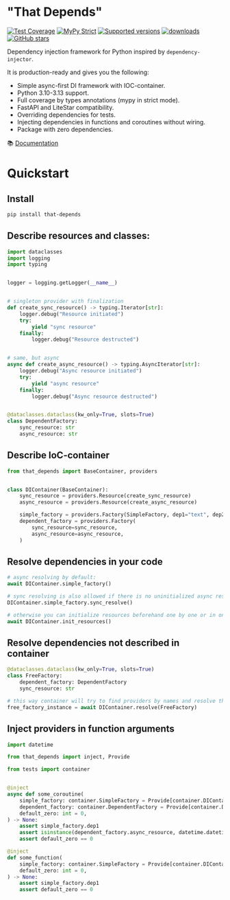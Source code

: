 "That Depends"
==
[![Test Coverage](https://codecov.io/gh/modern-python/that-depends/branch/main/graph/badge.svg)](https://codecov.io/gh/modern-python/that-depends)
[![MyPy Strict](https://img.shields.io/badge/mypy-strict-blue)](https://mypy.readthedocs.io/en/stable/getting_started.html#strict-mode-and-configuration)
[![Supported versions](https://img.shields.io/pypi/pyversions/that-depends.svg)](https://pypi.python.org/pypi/that-depends)
[![downloads](https://img.shields.io/pypi/dm/that-depends.svg)](https://pypistats.org/packages/that-depends)
[![GitHub stars](https://img.shields.io/github/stars/modern-python/that-depends)](https://github.com/modern-python/that-depends/stargazers)

Dependency injection framework for Python inspired by `dependency-injector`.

It is production-ready and gives you the following:
- Simple async-first DI framework with IOC-container.
- Python 3.10-3.13 support.
- Full coverage by types annotations (mypy in strict mode).
- FastAPI and LiteStar compatibility.
- Overriding dependencies for tests.
- Injecting dependencies in functions and coroutines without wiring.
- Package with zero dependencies.

📚 [Documentation](https://that-depends.readthedocs.io)

# Quickstart
## Install
```bash
pip install that-depends
```

## Describe resources and classes:
```python
import dataclasses
import logging
import typing


logger = logging.getLogger(__name__)


# singleton provider with finalization
def create_sync_resource() -> typing.Iterator[str]:
    logger.debug("Resource initiated")
    try:
        yield "sync resource"
    finally:
        logger.debug("Resource destructed")


# same, but async
async def create_async_resource() -> typing.AsyncIterator[str]:
    logger.debug("Async resource initiated")
    try:
        yield "async resource"
    finally:
        logger.debug("Async resource destructed")


@dataclasses.dataclass(kw_only=True, slots=True)
class DependentFactory:
    sync_resource: str
    async_resource: str
```

## Describe IoC-container
```python
from that_depends import BaseContainer, providers


class DIContainer(BaseContainer):
    sync_resource = providers.Resource(create_sync_resource)
    async_resource = providers.Resource(create_async_resource)

    simple_factory = providers.Factory(SimpleFactory, dep1="text", dep2=123)
    dependent_factory = providers.Factory(
        sync_resource=sync_resource,
        async_resource=async_resource,
    )
```

## Resolve dependencies in your code
```python
# async resolving by default:
await DIContainer.simple_factory()

# sync resolving is also allowed if there is no uninitialized async resources in dependencies
DIContainer.simple_factory.sync_resolve()

# otherwise you can initialize resources beforehand one by one or in one call:
await DIContainer.init_resources()
```

## Resolve dependencies not described in container
```python
@dataclasses.dataclass(kw_only=True, slots=True)
class FreeFactory:
    dependent_factory: DependentFactory
    sync_resource: str

# this way container will try to find providers by names and resolve them to build FreeFactory instance
free_factory_instance = await DIContainer.resolve(FreeFactory)
```

## Inject providers in function arguments
```python
import datetime

from that_depends import inject, Provide

from tests import container


@inject
async def some_coroutine(
    simple_factory: container.SimpleFactory = Provide[container.DIContainer.simple_factory],
    dependent_factory: container.DependentFactory = Provide[container.DIContainer.dependent_factory],
    default_zero: int = 0,
) -> None:
    assert simple_factory.dep1
    assert isinstance(dependent_factory.async_resource, datetime.datetime)
    assert default_zero == 0

@inject
def some_function(
    simple_factory: container.SimpleFactory = Provide[container.DIContainer.simple_factory],
    default_zero: int = 0,
) -> None:
    assert simple_factory.dep1
    assert default_zero == 0
```
